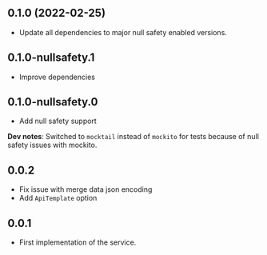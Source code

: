 ## 0.1.0 (2022-02-25)

- Update all dependencies to major null safety enabled versions.

## 0.1.0-nullsafety.1

- Improve dependencies

## 0.1.0-nullsafety.0

- Add null safety support

**Dev notes**: Switched to `mocktail` instead of `mockito` for tests because of
null safety issues with mockito.

## 0.0.2

- Fix issue with merge data json encoding
- Add `ApiTemplate` option

## 0.0.1

- First implementation of the service.
